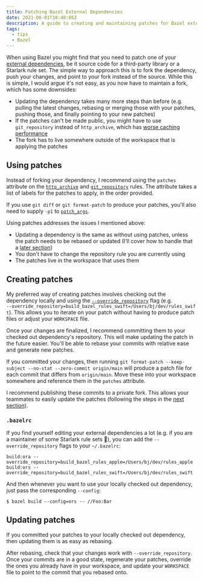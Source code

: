 ```yaml
---
title: Patching Bazel External Dependencies
date: 2021-06-01T18:40:05Z
description: A guide to creating and maintaining patches for Bazel external dependencies.
tags:
  - tips
  - Bazel
---
```


When using Bazel you might find that you need to patch one of your [external dependencies](https://docs.bazel.build/versions/4.2.2/external.html), be it source code for a third-party library or a Starlark rule set. The simple way to approach this is to fork the dependency, push your changes, and point to your fork instead of the source. While this is simple, I would argue it's not easy, as you now have to maintain a fork, which has some downsides:

- Updating the dependency takes many more steps than before (e.g. pulling the latest changes, rebasing or merging those with your patches, pushing those, and finally pointing to your new patches)
- If the patches can't be made public, you might have to use `git_repository` instead of `http_archive`, which has [worse caching performance](https://github.com/bazelbuild/bazel/issues/5116)
- The fork has to live somewhere outside of the workspace that is applying the patches

## Using patches

Instead of forking your dependency, I recommend using the `patches` attribute on the [`http_archive`](https://docs.bazel.build/versions/master/repo/http.html#http_archive-patches) and [`git_repository`](https://docs.bazel.build/versions/master/repo/git.html#git_repository-patches) rules. The attribute takes a list of labels for the patches to apply, in the order provided.

If you use `git diff` or `git format-patch` to produce your patches, you'll also need to supply `-p1` to [`patch_args`](https://docs.bazel.build/versions/master/repo/http.html#http_archive-patch_args).

Using patches addresses the issues I mentioned above:

- Updating a dependency is the same as without using patches, unless the patch needs to be rebased or updated (I'll cover how to handle that a [later section](#updating-patches))
- You don't have to change the repository rule you are currently using
- The patches live in the workspace that uses them

## Creating patches

My preferred way of creating patches involves checking out the dependency locally and using the [`--override_repository`](https://docs.bazel.build/versions/4.2.2/command-line-reference.html#flag--override_repository) flag (e.g. `‑‑override_repository=build_bazel_rules_swift=/Users/bj/dev/rules_swift`). This allows you to iterate on your patch without having to produce patch files or adjust your `WORKSPACE` file.

Once your changes are finalized, I recommend committing them to your checked out dependency's repository. This will make updating the patch in the future easier. You'll be able to rebase your commits with relative ease and generate new patches.

If you committed your changes, then running `git format-patch --keep-subject --no-stat --zero-commit origin/main` will produce a patch file for each commit that differs from `origin/main`. Move these into your workspace somewhere and reference them in the `patches` attribute.

I recommend publishing these commits to a private fork. This allows your teammates to easily update the patches (following the steps in the [next section](#updating-patches)).

### `.bazelrc`

If you find yourself editing your external dependencies a lot (e.g. if you are a maintainer of some Starlark rule sets 😬), you can add the `--override_repository` flags to your `~/.bazelrc`:

```bazelrc
build:ora --override_repository=build_bazel_rules_apple=/Users/bj/dev/rules_apple
build:ors --override_repository=build_bazel_rules_swift=/Users/bj/dev/rules_swift
```

And then whenever you want to use your locally checked out dependency, just pass the corresponding `--config`:

```shell
$ bazel build --config=ors -- //Foo:Bar
```

## Updating patches

If you committed your patches to your locally checked out dependency, then updating them is as easy as rebasing.

After rebasing, check that your changes work with `--override_repository`. Once your commits are in a good state, regenerate your patches, override the ones you already have in your workspace, and update your `WORKSPACE` file to point to the commit that you rebased onto.
